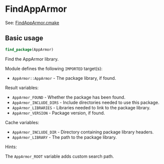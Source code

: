 # FindAppArmor

See: [FindAppArmor.cmake](https://github.com/petk/php-build-system/blob/master/cmake/cmake/modules/FindAppArmor.cmake)

## Basic usage

```cmake
find_package(AppArmor)
```

Find the AppArmor library.

Module defines the following `IMPORTED` target(s):

* `AppArmor::AppArmor` - The package library, if found.

Result variables:

* `AppArmor_FOUND` - Whether the package has been found.
* `AppArmor_INCLUDE_DIRS` - Include directories needed to use this package.
* `AppArmor_LIBRARIES` - Libraries needed to link to the package library.
* `AppArmor_VERSION` - Package version, if found.

Cache variables:

* `AppArmor_INCLUDE_DIR` - Directory containing package library headers.
* `AppArmor_LIBRARY` - The path to the package library.

Hints:

The `AppArmor_ROOT` variable adds custom search path.
